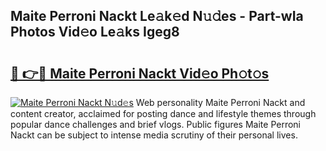 ## Maite Perroni Nackt Le𝚊k𝚎d N𝚞𝚍es - Part-wIa Photos Vid𝚎o Le𝚊ks Igeg8

# <h2><a href="http://fbax0pl.evod.top/?m=Maite+Perroni+Nackt">🔗 👉🔴 Maite Perroni Nackt Vid𝚎o Ph𝚘t𝚘s</a></h2>

[![Maite Perroni Nackt N𝚞d𝚎s](https://i.imgur.com/8V9OHl7.gif)](http://fbax0pl.evod.top/?m=Maite+Perroni+Nackt)
Web personality Maite Perroni Nackt and content creator, acclaimed for posting dance and lifestyle themes through popular dance challenges and brief vlogs. Public figures Maite Perroni Nackt can be subject to intense media scrutiny of their personal lives. 
